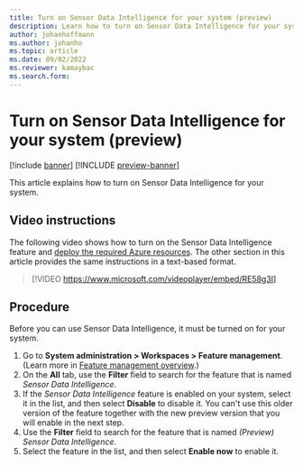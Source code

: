 ```yaml
---
title: Turn on Sensor Data Intelligence for your system (preview)
description: Learn how to turn on Sensor Data Intelligence for your system, including video instructions and a step-by-step procedure for using Sensor Data Intelligence.
author: johanhoffmann
ms.author: johanho
ms.topic: article
ms.date: 09/02/2022
ms.reviewer: kamaybac
ms.search.form:
---
```


# Turn on Sensor Data Intelligence for your system (preview)

[!include [banner](../includes/banner.md)]
[!INCLUDE [preview-banner](~/../shared-content/shared/preview-includes/preview-banner.md)]
<!-- KFM: Preview until further notice -->

This article explains how to turn on Sensor Data Intelligence for your system.

## Video instructions

The following video shows how to turn on the Sensor Data Intelligence feature and [deploy the required Azure resources](sdi-deploy-iot-solution-on-azure.md). The other section in this article provides the same instructions in a text-based format.

> [!VIDEO https://www.microsoft.com/videoplayer/embed/RE58g3I]

## Procedure

Before you can use Sensor Data Intelligence, it must be turned on for your system.

1. Go to **System administration \> Workspaces \> Feature management**. (Learn more in [Feature management overview](../../fin-ops-core/fin-ops/get-started/feature-management/feature-management-overview.md).)
1. On the **All** tab, use the **Filter** field to search for the feature that is named *Sensor Data Intelligence*.
1. If the *Sensor Data Intelligence* feature is enabled on your system, select it in the list, and then select **Disable** to disable it. You can't use this older version of the feature together with the new preview version that you will enable in the next step.
1. Use the **Filter** field to search for the feature that is named *(Preview) Sensor Data Intelligence*.
1. Select the feature in the list, and then select **Enable now** to enable it.
